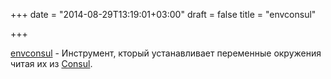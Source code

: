 +++
date = "2014-08-29T13:19:01+03:00"
draft = false
title = "envconsul"

+++

<p><a href="https://github.com/hashicorp/envconsul">envconsul</a>&nbsp;- Инструмент, кторый устанавливает переменные окружения читая их из <a href="http://www.consul.io/">Сonsul</a>.</p>

